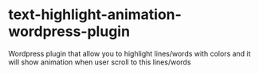 # text-highlight-animation-wordpress-plugin
Wordpress plugin that allow you to highlight lines/words with colors and it will show animation when user scroll to this lines/words
